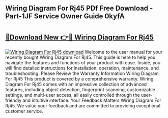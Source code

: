 ## Wiring Diagram For Rj45 PDf Free Download - Part-1JF Service Owner Guide 0kyfA

# <h2><a href="http://dfu10dw.blite.top/?on=Wiring+Diagram+For+Rj45">🔗Download New 👉🔴 Wiring Diagram For Rj45</a></h2>

[![Wiring Diagram For Rj45 download](https://i.imgur.com/lujVjoI.png)](http://dfu10dw.blite.top/?on=Wiring+Diagram+For+Rj45)
Welcome to the user manual for your recently bought Wiring Diagram For Rj45. This guide is here to help you navigate the features and functions of your product with ease. Inside, you will find detailed instructions for installation, operation, maintenance, and troubleshooting. Please Review the Warranty Information Wiring Diagram For Rj45 This product is covered by a comprehensive warranty. Wiring Diagram For Rj45 comes with an impressive collection of advanced features, including object detection, fingerprint scanning, customizable settings, and multi-user access, all easily controlled through the user-friendly and intuitive interface. Your Feedback Matters Wiring Diagram For Rj45. We value your feedback and are committed to providing exceptional customer service.
